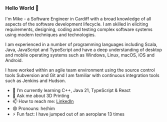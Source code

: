 ### Hello World 👋

I'm Mike - a Software Engineer in Cardiff with a broad knowledge of all aspects of the software development lifecycle. I am skilled in eliciting requirements, designing, coding and testing complex software systems using modern techniques and technologies.

I am experienced in a number of programming languages including Scala, Java, JavaScript and TypeScript and have a deep understanding of desktop and mobile operating systems such as Windows, Linux, macOS, iOS and Android. 

I have worked within an agile team environment using the source control tools Subversion and Git and I am familiar with continuous integration tools such as Jenkins and Hudson.

- 🌱 I’m currently learning C++, Java 21, TypeScript & React
- 💬 Ask me about 3D Printing
- 📫 How to reach me: [LinkedIn](https://www.linkedin.com/in/mikepaulthomas/)
- 😄 Pronouns: he/him
- ⚡ Fun fact: I have jumped out of an aeroplane 13 times

<!--
**mikepthomas/mikepthomas** is a ✨ _special_ ✨ repository because its `README.md` (this file) appears on your GitHub profile.

Here are some ideas to get you started:

- 🔭 I’m currently working on ...
- 🌱 I’m currently learning ...
- 👯 I’m looking to collaborate on ...
- 🤔 I’m looking for help with ...
- 💬 Ask me about ...
- 📫 How to reach me: ...
- 😄 Pronouns: ...
- ⚡ Fun fact: ...
-->
